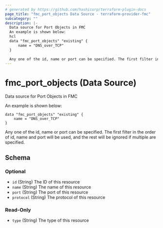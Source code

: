 ```yaml
---
# generated by https://github.com/hashicorp/terraform-plugin-docs
page_title: "fmc_port_objects Data Source - terraform-provider-fmc"
subcategory: ""
description: |-
  Data source for Port Objects in FMC
  An example is shown below:
  hcl
  data "fmc_port_objects" "existing" {
      name = "DNS_over_TCP"
  }
  
  Any one of the id, name or port can be specified. The first filter in the order of id, name and port will be used, and the rest will be ignored if multiple are specified.
---
```


# fmc_port_objects (Data Source)

Data source for Port Objects in FMC

An example is shown below: 
```hcl
data "fmc_port_objects" "existing" {
	name = "DNS_over_TCP"
}
```
Any one of the id, name or port can be specified. The first filter in the order of id, name and port will be used, and the rest will be ignored if multiple are specified.



<!-- schema generated by tfplugindocs -->
## Schema

### Optional

- `id` (String) The ID of this resource
- `name` (String) The name of this resource
- `port` (String) The port of this resource
- `protocol` (String) The protocol of this resource

### Read-Only

- `type` (String) The type of this resource


